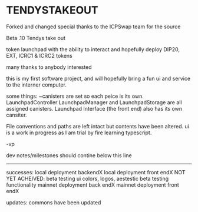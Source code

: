 # TENDYSTAKEOUT
Forked and changed
special thanks to the ICPSwap team for the source

Beta .10 Tendys take out

token launchpad with the ability to interact and 
hopefully deploy DIP20, EXT, ICRC1 & ICRC2 tokens

many thanks to anybody interested

this is my first software project, and will hopefully bring a fun ui and service to the interner computer. 

some things:
~canisters are set so each peice is its own.
LaunchpadController LaunchpadManager and LaunchpadStorage are all assigned canisters. Launchpad Interface (the front end) also has its own cansiter.

File conventions and paths are left intact but contents have been altered. ui is a work in progress as I am trial by fire learning typescript. 

-vp

dev notes/milestones should contine below this line

-----------------
successes:
local deployment backendX
local deployment front endX
NOT YET ACHEIVED:
beta testing ui colors, logos, aestestic
beta testing functionality
mainnet deployment back endX
mainnet deployment front endX

updates:
commons have been updated
